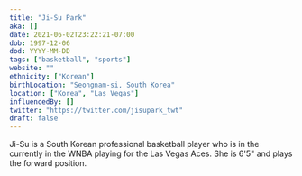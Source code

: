 ```yaml
---
title: "Ji-Su Park"
aka: []
date: 2021-06-02T23:22:21-07:00
dob: 1997-12-06
dod: YYYY-MM-DD
tags: ["basketball", "sports"]
website: ""
ethnicity: ["Korean"]
birthLocation: "Seongnam-si, South Korea"
location: ["Korea", "Las Vegas"]
influencedBy: []
twitter: "https://twitter.com/jisupark_twt"
draft: false
---
```


Ji-Su is a South Korean professional basketball player who is in the currently
in the WNBA playing for the Las Vegas Aces. She is 6'5" and plays the forward
position.

